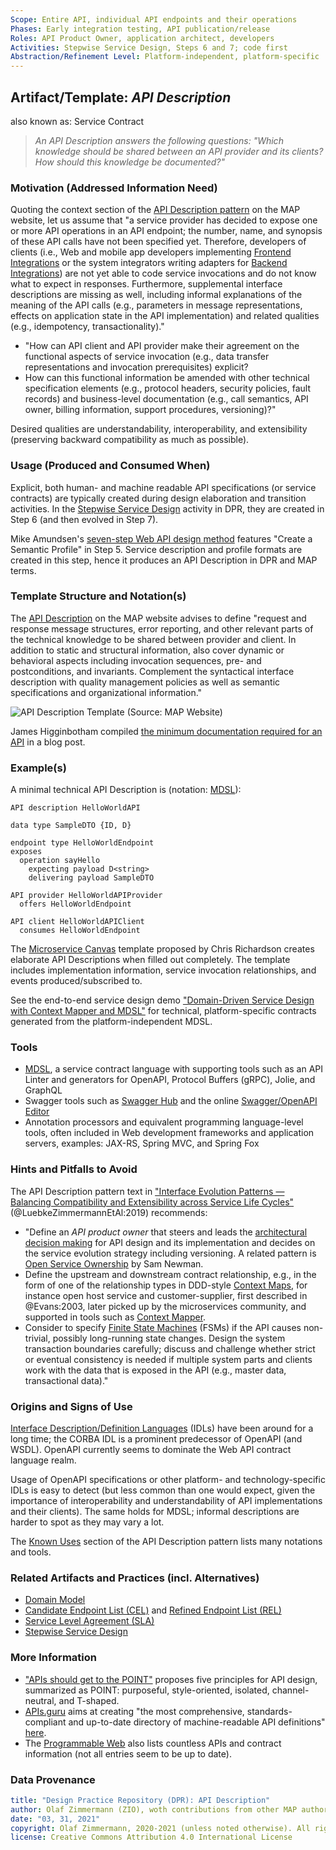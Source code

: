 ```yaml
---
Scope: Entire API, individual API endpoints and their operations
Phases: Early integration testing, API publication/release 
Roles: API Product Owner, application architect, developers
Activities: Stepwise Service Design, Steps 6 and 7; code first
Abstraction/Refinement Level: Platform-independent, platform-specific
---
```



Artifact/Template: *API Description*
------------------------------------
also known as: Service Contract 

> *An API Description answers the following questions: "Which knowledge should be shared between an API provider and its clients? How should this knowledge be documented?"* <!-- MAP quote -->

### Motivation (Addressed Information Need) 
Quoting the context section of the [API Description pattern](https://microservice-api-patterns.org/patterns/foundation/APIDescription) on the MAP website, let us assume that "a service provider has decided to expose one or more API operations in an API endpoint; the number, name, and synopsis of these API calls have not been specified yet. Therefore, developers of clients (i.e., Web and mobile app developers implementing [Frontend Integrations](https://microservice-api-patterns.org/patterns/foundation/FrontendIntegration) or the system integrators writing adapters for [Backend Integrations](https://microservice-api-patterns.org/patterns/foundation/BackendIntegration)) are not yet able to code service invocations and do not know what to expect in responses. Furthermore, supplemental interface descriptions are missing as well, including informal explanations of the meaning of the API calls (e.g., parameters in message representations, effects on application state in the API implementation) and related qualities (e.g., idempotency, transactionality)."

* "How can API client and API provider make their agreement on the functional aspects of service invocation (e.g., data transfer representations and invocation prerequisites) explicit?
* How can this functional information be amended with other technical specification elements (e.g., protocol headers, security policies, fault records) and business-level documentation (e.g., call semantics, API owner, billing information, support procedures, versioning)?"

Desired qualities are understandability, interoperability, and extensibility (preserving backward compatibility as much as possible).


### Usage (Produced and Consumed When)
Explicit, both human- and machine readable API specifications (or service contracts) are typically created during design elaboration and transition activities. In the [Stepwise Service Design](../activities/SDPR-StepwiseServiceDesign.md) activity in DPR, they are created in Step 6 (and then evolved in Step 7).

Mike Amundsen's [seven-step Web API design method](https://www.infoq.com/articles/web-api-design-methodology/) features "Create a Semantic Profile" in Step 5. Service description and profile formats are created in this step, hence it produces an API Description in DPR and MAP terms.
<!-- @Amundsen:2020 proposes to use ALPS -->

### Template Structure and Notation(s)
The [API Description](https://microservice-api-patterns.org/patterns/foundation/APIDescription) on the MAP website advises to define "request and response message structures, error reporting, and other relevant parts of the technical knowledge to be shared between provider and client. In addition to static and structural information, also cover dynamic or behavioral aspects including invocation sequences, pre- and postconditions, and invariants. Complement the syntactical interface description with quality management policies as well as semantic specifications and organizational information."

![API Description Template (Source: MAP Website)](/artifact-templates//images/ElaborateAPIDescription.png)

James Higginbotham compiled [the minimum documentation required for an API](https://tyk.io/whats-minimum-documentation-required-api/) in a blog post.

### Example(s)
A minimal technical API Description is (notation: [MDSL](https://microservice-api-patterns.github.io/MDSL-Specification/)):

<!-- was ~~~ -->
```guess
API description HelloWorldAPI

data type SampleDTO {ID, D} 

endpoint type HelloWorldEndpoint
exposes 
  operation sayHello 
    expecting payload D<string>  
    delivering payload SampleDTO

API provider HelloWorldAPIProvider
  offers HelloWorldEndpoint

API client HelloWorldAPIClient
  consumes HelloWorldEndpoint
``` 
<!-- ~~~ -->

The [Microservice Canvas](http://chrisrichardson.net/post/microservices/general/2019/02/27/microservice-canvas.html) template proposed by Chris Richardson creates elaborate API Descriptions when filled out completely. The template includes implementation information, service invocation relationships, and events produced/subscribed to.

See the end-to-end service design demo ["Domain-Driven Service Design with Context Mapper and MDSL"](https://ozimmer.ch/practices/2020/06/10/ICWEKeynoteAndDemo.html) for technical, platform-specific contracts generated from the platform-independent MDSL.


### Tools

* [MDSL](https://microservice-api-patterns.github.io/MDSL-Specification/), a service contract language with supporting tools such as an API Linter and generators for OpenAPI, Protocol Buffers (gRPC), Jolie, and GraphQL 
* Swagger tools such as [Swagger Hub](https://swagger.io/tools/swaggerhub/) and the online [Swagger/OpenAPI Editor](https://editor.swagger.io/) 
* Annotation processors and equivalent programming language-level tools, often included in Web development frameworks and application servers, examples: JAX-RS, Spring MVC, and Spring Fox


### Hints and Pitfalls to Avoid

The API Description pattern text in ["Interface Evolution Patterns — Balancing Compatibility and Extensibility across Service Life Cycles"](http://eprints.cs.univie.ac.at/6082/1/WADE-EuroPlop2019Paper.pdf) (@LuebkeZimmermannEtAl:2019) recommends:

* "Define an *API product owner* that steers and leads the [architectural decision making](https://en.wikipedia.org/wiki/Architectural_decision) for API design and its implementation and decides on the service evolution strategy including versioning. A related pattern is [Open Service Ownership](http://samnewman.io/patterns/organizational/open-service-ownership/) by Sam Newman.
* Define the upstream and downstream contract relationship, e.g., in the form of one of the relationship types in DDD-style [Context Maps](./DPR-StrategicDDDContextMap.md), for instance open host service and customer-supplier, first described in @Evans:2003, later picked up by the microservices community, and supported in tools such as [Context Mapper](https://contextmapper.org/).
* Consider to specify [Finite State Machines](https://en.wikipedia.org/wiki/Finite-state_machine) (FSMs) if the API causes non-trivial, possibly long-running state changes. Design the system transaction boundaries carefully; discuss and challenge whether strict or eventual consistency is needed if multiple system parts and clients work with the data that is exposed in the API (e.g., master data, transactional data)."


### Origins and Signs of Use
[Interface Description/Definition Languages](https://en.wikipedia.org/wiki/Interface_description_language) (IDLs) have been around for a long time; the CORBA IDL is a prominent predecessor of OpenAPI (and WSDL). OpenAPI currently seems to dominate the Web API contract language realm.

Usage of OpenAPI specifications or other platform- and technology-specific IDLs is easy to detect (but less common than one would expect, given the importance of interoperability and understandability of API implementations and their clients). The same holds for MDSL; informal descriptions are harder to spot as they may vary a lot.

The [Known Uses](https://microservice-api-patterns.org/patterns/foundation/APIDescription#sec:APIDescription:KnownUses) section of the API Description pattern lists many notations and tools. 

### Related Artifacts and Practices (incl. Alternatives)

* [Domain Model](DPR-DomainModel.md)
* [Candidate Endpoint List (CEL)](SDPR-CandidateEndpointList.md) and [Refined Endpoint List (REL)](SDPR-RefinedEndpointList.md)
* [Service Level Agreement (SLA)](SDPR-ServiceLevelAgreement.md) 
* [Stepwise Service Design](../activities/SDPR-StepwiseServiceDesign.md)

### More Information

* ["APIs should get to the POINT"](https://medium.com/olzzio/apis-should-get-to-the-point-c79113efa31c) proposes five principles for API design, summarized as POINT: purposeful, style-oriented, isolated, channel-neutral, and T-shaped.
* [APIs.guru](https://apis.guru/) aims at creating "the most comprehensive, standards-compliant and up-to-date directory of machine-readable API definitions" [here](https://github.com/APIs-guru/openapi-directory).
* The [Programmable Web](https://www.programmableweb.com/) also lists countless APIs and contract information (not all entries seem to be up to date).


### Data Provenance 

```yaml
title: "Design Practice Repository (DPR): API Description"
author: Olaf Zimmermann (ZIO), woth contributions from other MAP authors
date: "03, 31, 2021"
copyright: Olaf Zimmermann, 2020-2021 (unless noted otherwise). All rights reserved.
license: Creative Commons Attribution 4.0 International License
```
